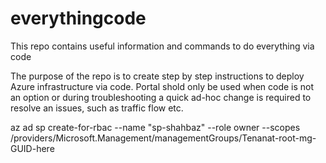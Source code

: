 # everythingcode
This repo contains useful information and commands to do everything via code 

The purpose of the repo is to create step by step instructions to deploy Azure infrastructure via code. Portal shold only be used when code is not an option or during troubleshooting a quick ad-hoc change is required to resolve an issues, such as traffic flow etc.

 

az ad sp create-for-rbac --name "sp-shahbaz" --role owner --scopes /providers/Microsoft.Management/managementGroups/Tenanat-root-mg-GUID-here


